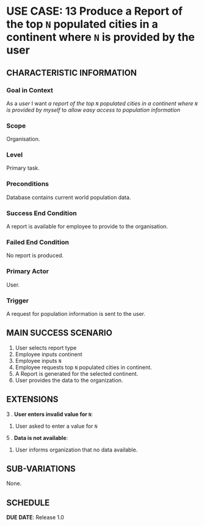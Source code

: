 # USE CASE: 13 Produce a Report of the top `N` populated cities in a continent where `N` is provided by the user

## CHARACTERISTIC INFORMATION

### Goal in Context

As a *user* I want *a report of the top `N` populated cities in a continent where `N` is provided by myself* to *allow easy access to population information*

### Scope

Organisation.

### Level

Primary task.

### Preconditions

Database contains current world population data.

### Success End Condition

A report is available for employee to provide to the organisation.

### Failed End Condition

No report is produced.

### Primary Actor

User.

### Trigger

A request for population information is sent to the user.

## MAIN SUCCESS SCENARIO

1. User selects report type
2. Employee inputs continent
3. Employee inputs `N`
4. Employee requests top `N` populated cities in continent.
5. A Report is generated for the selected continent.
6. User provides the data to the organization.

## EXTENSIONS

3 . **User enters invalid value for `N`**:
   1. User asked to enter a value for `N`

5 . **Data is not available**:
   1. User informs organization that no data available.

## SUB-VARIATIONS

None.

## SCHEDULE

**DUE DATE**: Release 1.0
